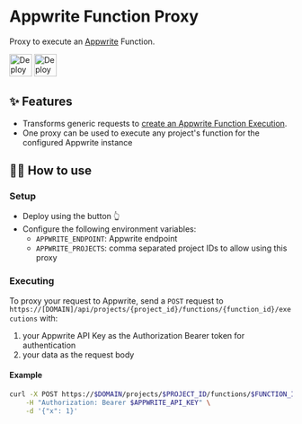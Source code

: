 # Appwrite Function Proxy

Proxy to execute an [Appwrite](https://appwrite.io/) Function.

<p align="left">
  <a href="https://railway.app/template/Ud6HvY?referralCode=g33k" _target="blank"><img src="https://railway.app/button.svg" alt="Deploy on Railway" height="40"></a>
  <a href="https://vercel.com/new/clone?repository-url=https%3A%2F%2Fgithub.com%2Fstnguyen90%2Fvercel-appwrite-function-proxy%2Ftree%2Fmain&demo-title=Appwrite%20Function%20Proxy&demo-description=Proxy%20to%20execute%20an%20Appwrite%20Function." _target="blank"><img src="https://vercel.com/button" alt="Deploy with Vercel" height="40"></a>
</p>

## ✨ Features

- Transforms generic requests to [create an Appwrite Function Execution](https://appwrite.io/docs/client/functions?sdk=web-default#functionsCreateExecution).
- One proxy can be used to execute any project's function for the configured Appwrite instance

## 💁‍♀️ How to use

### Setup

- Deploy using the button 👆
- Configure the following environment variables:
  - `APPWRITE_ENDPOINT`: Appwrite endpoint
  - `APPWRITE_PROJECTS`: comma separated project IDs to allow using this proxy

### Executing

To proxy your request to Appwrite, send a `POST` request to `https://[DOMAIN]/api/projects/{project_id}/functions/{function_id}/executions` with:

1. your Appwrite API Key as the Authorization Bearer token for authentication
2. your data as the request body

#### Example

```bash
curl -X POST https://$DOMAIN/projects/$PROJECT_ID/functions/$FUNCTION_ID/executions \
    -H "Authorization: Bearer $APPWRITE_API_KEY" \
    -d '{"x": 1}'
```
